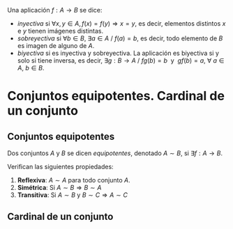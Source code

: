Una aplicación $f: A \rightarrow B$ se dice:
- *inyectiva* si $\forall x,y\in A, f(x) = f(y) \Rightarrow x = y$, es decir, elementos distintos $x$ e $y$ tienen imágenes distintas.
- *sobreyectiva* si $\forall b \in B, \ \exists a\in A \ / \ f(a) = b$, es decir, todo elemento de $B$ es imagen de alguno de $A$. 
- *biyectiva* si es inyectiva y sobreyectiva. La aplicación es biyectiva si y solo si tiene inversa, es decir, $\exists g: B \rightarrow A \ / \ fg(b) = b\ \text{  y }\  gf(b)=a, \ \forall\ a \in A, \ b\in B$.

# Conjuntos equipotentes. Cardinal de un conjunto
## Conjuntos equipotentes
Dos conjuntos $A$ y $B$ se dicen *equipotentes*, denotado $A\sim B$, si $\exists f: A\rightarrow B$. 

Verifican las siguientes propiedades:
1. **Reflexiva**: $A\sim A$ para todo conjunto $A$.
2. **Simétrica**: Si $A \sim B \Rightarrow B\sim A$
3. **Transitiva**: Si $A\sim B$ y $B\sim C \Rightarrow A\sim C$

## Cardinal de un conjunto